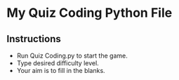 # My Quiz Coding Python File

## Instructions

* Run Quiz Coding.py to start the game.
* Type desired difficulty level.
* Your aim is to fill in the blanks.
